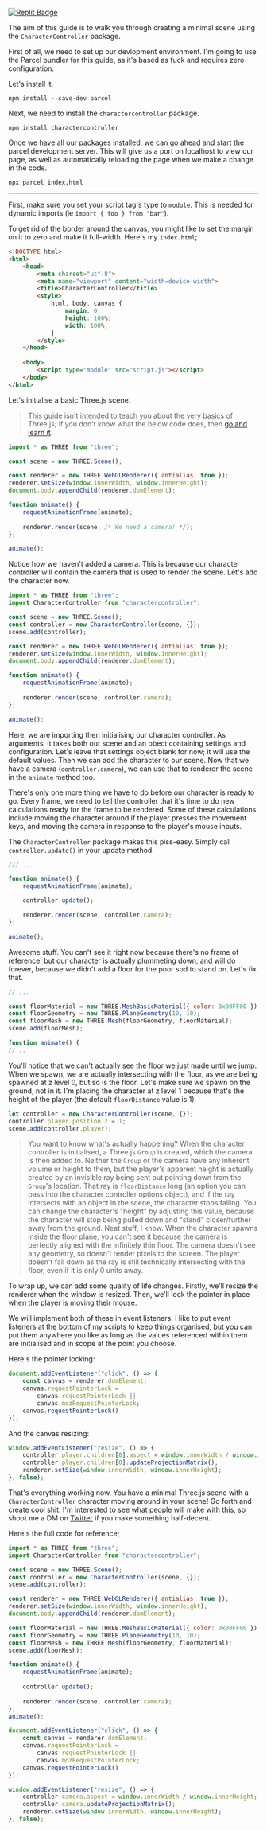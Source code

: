 [![Replit Badge](https://replit.com/badge/github/malted/charactercontroller-template)](https://replit.com/@malted/charactercontroller-template)

The aim of this guide is to walk you through creating a minimal scene using the `CharacterController` package.

First of all, we need to set up our devlopment environment. I'm going to use the Parcel bundler for this guide, as it's based as fuck and requires zero configuration.

Let's install it.
```npm
npm install --save-dev parcel
```

Next, we need to install the `charactercontroller` package.
```npm
npm install charactercontroller
```

Once we have all our packages installed, we can go ahead and start the parcel development server. This will give us a port on localhost to view our page, as well as automatically reloading the page when we make a change in the code.
```
npx parcel index.html
```

---

First, make sure you set your script tag's type to `module`. This is needed for dynamic imports (ie `import { foo } from "bar"`).

To get rid of the border around the canvas, you might like to set the margin on it to zero and make it full-width. Here's my `index.html`;
```html
<!DOCTYPE html>
<html>
	<head>
		<meta charset="utf-8">
		<meta name="viewport" content="width=device-width">
		<title>CharacterController</title>
		<style>
			html, body, canvas {
				margin: 0;
				height: 100%;
				width: 100%;
			}
		</style>
	</head>
	
	<body>
		<script type="module" src="script.js"></script>
	</body>
</html>
```

Let's initialise a basic Three.js scene.

> This guide isn't intended to teach you about the very basics of Three.js; if you don't know what the below code does, then [go and learn it](https://threejs.org/docs/index.html#manual/en/introduction/Creating-a-scene).

```javascript
import * as THREE from "three";

const scene = new THREE.Scene();

const renderer = new THREE.WebGLRenderer({ antialias: true });
renderer.setSize(window.innerWidth, window.innerHeight);
document.body.appendChild(renderer.domElement);

function animate() {
    requestAnimationFrame(animate);
    
    renderer.render(scene, /* We need a camera! */);
};

animate();
```

Notice how we haven't added a camera. This is because our character controller will contain the camera that is used to render the scene. Let's add the character now.

```javascript
import * as THREE from "three";
import CharacterController from "charactercontroller";

const scene = new THREE.Scene();
const controller = new CharacterController(scene, {});
scene.add(controller);

const renderer = new THREE.WebGLRenderer({ antialias: true });
renderer.setSize(window.innerWidth, window.innerHeight);
document.body.appendChild(renderer.domElement);

function animate() {
    requestAnimationFrame(animate);
	
    renderer.render(scene, controller.camera);
};

animate();
```

Here, we are importing then initialising our character controller. As arguments, it takes both our scene and an obect containing settings and configuration. Let's leave that settings object blank for now; it will use the default values. Then we can add the character to our scene.
Now that we have a camera (`controller.camera`), we can use that to renderer the scene in the `animate` method too.

There's only one more thing we have to do before our character is ready to go.
Every frame, we need to tell the controller that it's time to do new calculations ready for the frame to be rendered. Some of these calculations include moving the character around if the player presses the movement keys, and moving the camera in response to the player's mouse inputs.

The `CharacterController` package makes this piss-easy. Simply call `controller.update()` in your update method.
```javascript
/// ...

function animate() {
    requestAnimationFrame(animate);

	controller.update();

    renderer.render(scene, controller.camera);
};

animate();
```


Awesome stuff. You can't see it right now because there's no frame of reference, but our character is actually plummeting down, and will do forever, because we didn't add a floor for the poor sod to stand on.
Let's fix that.

```javascript
// ...

const floorMaterial = new THREE.MeshBasicMaterial({ color: 0x00FF00 });
const floorGeometry = new THREE.PlaneGeometry(10, 10);
const floorMesh = new THREE.Mesh(floorGeometry, floorMaterial);
scene.add(floorMesh);

function animate() {
// ..
```


You'll notice that we can't actually see the floor we just made until we jump. When we spawn, we are actually intersecting with the floor, as we are being spawned at z level 0, but so is the floor. Let's make sure we spawn on the ground, not in it.
I'm placing the character at z level 1 because that's the height of the player (the default `floorDistance` value is 1).
```javascript
let controller = new CharacterController(scene, {});
controller.player.position.z = 1;
scene.add(controller.player);
```

> You want to know what's actually happening?
> When the character controller is initialised, a Three.js `Group` is created, which the camera is then added to. Neither the `Group` or the camera have any inherent volume or height to them, but the player's apparent height is actually created by an invisible ray being sent out pointing down from the `Group`'s location. That ray is `floorDistance` long (an option you can pass into the character controller options object), and if the ray intersects with an object in the scene, the character stops falling. You can change the character's "height" by adjusting this value, because the character will stop being pulled down and "stand" closer/further away from the ground. Neat stuff, I know.
> When the character spawns inside the floor plane, you can't see it because the camera is perfectly aligned with the infinitely thin floor. The camera doesn't see any geometry, so doesn't render pixels to the screen. The player doesn't fall down as the ray is still technically intersecting with the floor, even if it is only 0 units away.

To wrap up, we can add some quality of life changes. Firstly, we'll resize the renderer when the window is resized. Then, we'll lock the pointer in place when the player is moving their mouse.

We will implement both of these in event listeners. I like to put event listeners at the bottom of my scripts to keep things organised, but you can put them anywhere you like as long as the values referenced within them are initialised and in scope at the point you choose.

Here's the pointer locking:
```javascript
document.addEventListener("click", () => {
    const canvas = renderer.domElement;
    canvas.requestPointerLock =
        canvas.requestPointerLock ||
        canvas.mozRequestPointerLock;
    canvas.requestPointerLock()
});
```

And the canvas resizing:
```javascript
window.addEventListener("resize", () => {
    controller.player.children[0].aspect = window.innerWidth / window.innerHeight;
    controller.player.children[0].updateProjectionMatrix();
    renderer.setSize(window.innerWidth, window.innerHeight);
}, false);
```

That's everything working now. You have a minimal Three.js scene with a `CharacterController` character moving around in your scene! Go forth and create cool shit. I'm interested to see what people will make with this, so shoot me a DM on [Twitter](https://twitter.com/ma1ted) if you make something half-decent.

Here's the full code for reference;
```javascript
import * as THREE from "three";
import CharacterController from "charactercontroller";

const scene = new THREE.Scene();
const controller = new CharacterController(scene, {});
scene.add(controller);

const renderer = new THREE.WebGLRenderer({ antialias: true });
renderer.setSize(window.innerWidth, window.innerHeight);
document.body.appendChild(renderer.domElement);

const floorMaterial = new THREE.MeshBasicMaterial({ color: 0x00FF00 });
const floorGeometry = new THREE.PlaneGeometry(10, 10);
const floorMesh = new THREE.Mesh(floorGeometry, floorMaterial);
scene.add(floorMesh);

function animate() {
    requestAnimationFrame(animate);
    
	controller.update();
	
    renderer.render(scene, controller.camera);
};
animate();

document.addEventListener("click", () => {
    const canvas = renderer.domElement;
    canvas.requestPointerLock =
        canvas.requestPointerLock ||
        canvas.mozRequestPointerLock;
    canvas.requestPointerLock()
});

window.addEventListener("resize", () => {
    controller.camera.aspect = window.innerWidth / window.innerHeight;
    controller.camera.updateProjectionMatrix();
    renderer.setSize(window.innerWidth, window.innerHeight);
}, false);
```
